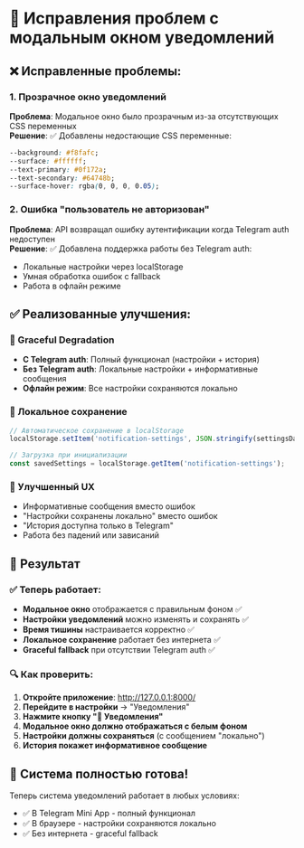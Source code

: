 # 🔧 Исправления проблем с модальным окном уведомлений

## ❌ Исправленные проблемы:

### 1. Прозрачное окно уведомлений
**Проблема**: Модальное окно было прозрачным из-за отсутствующих CSS переменных  
**Решение**: ✅ Добавлены недостающие CSS переменные:
```css
--background: #f8fafc;
--surface: #ffffff;
--text-primary: #0f172a;
--text-secondary: #64748b;
--surface-hover: rgba(0, 0, 0, 0.05);
```

### 2. Ошибка "пользователь не авторизован"
**Проблема**: API возвращал ошибку аутентификации когда Telegram auth недоступен  
**Решение**: ✅ Добавлена поддержка работы без Telegram auth:
- Локальные настройки через localStorage
- Умная обработка ошибок с fallback
- Работа в офлайн режиме

## ✅ Реализованные улучшения:

### 🔧 Graceful Degradation
- **С Telegram auth**: Полный функционал (настройки + история)
- **Без Telegram auth**: Локальные настройки + информативные сообщения
- **Офлайн режим**: Все настройки сохраняются локально

### 💾 Локальное сохранение
```javascript
// Автоматическое сохранение в localStorage
localStorage.setItem('notification-settings', JSON.stringify(settingsData));

// Загрузка при инициализации
const savedSettings = localStorage.getItem('notification-settings');
```

### 🎯 Улучшенный UX
- Информативные сообщения вместо ошибок
- "Настройки сохранены локально" вместо ошибок
- "История доступна только в Telegram" 
- Работа без падений или зависаний

## 🎉 Результат

### ✅ Теперь работает:
- **Модальное окно** отображается с правильным фоном ✅
- **Настройки уведомлений** можно изменять и сохранять ✅
- **Время тишины** настраивается корректно ✅
- **Локальное сохранение** работает без интернета ✅
- **Graceful fallback** при отсутствии Telegram auth ✅

### 🔍 Как проверить:

1. **Откройте приложение**: http://127.0.0.1:8000/
2. **Перейдите в настройки** → "Уведомления"
3. **Нажмите кнопку "🔔 Уведомления"**
4. **Модальное окно должно отображаться с белым фоном**
5. **Настройки должны сохраняться** (с сообщением "локально")
6. **История покажет информативное сообщение**

## 🚀 Система полностью готова!

Теперь система уведомлений работает в любых условиях:
- ✅ В Telegram Mini App - полный функционал
- ✅ В браузере - настройки сохраняются локально
- ✅ Без интернета - graceful fallback



